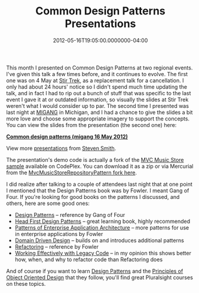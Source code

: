﻿---
title: Common Design Patterns Presentations
date: "2012-05-16T19:05:00.0000000-04:00"
description: This month I presented on Common Design Patterns at two regional
featuredImage: /img/surface-945444_1280.jpg
---

This month I presented on Common Design Patterns at two regional events. I've given this talk a few times before, and it continues to evolve. The first one was on 4 May at [Stir Trek](http://stirtrek.com/), as a replacement talk for a cancellation. I only had about 24 hours' notice so I didn't spend much time updating the talk, and in fact I had to rip out a bunch of stuff that was specific to the last event I gave it at or outdated information, so visually the slides at Stir Trek weren't what I would consider up to par. The second time I presented was last night at [MIGANG](http://migang.org/) in Michigan, and I had a chance to give the slides a bit more love and choose some appropriate imagery to support the concepts. You can view the slides from the presentation (the second one) here:

**[Common design patterns (migang 16 May 2012)](https://www.slideshare.net/ardalis/common-design-patterns-migang-16-may-2012 "Common design patterns (migang 16 May 2012)")**



View more [presentations](https://www.slideshare.net/) from [Steven Smith](https://www.slideshare.net/ardalis).

The presentation's demo code is actually a fork of the [MVC Music Store sample](http://mvcmusicstore.codeplex.com/) available on CodePlex. You can download it as a zip or via Mercurial from the [MvcMusicStoreRepositoryPattern fork here](http://mvcmusicstore.codeplex.com/SourceControl/network/forks/ssmith/MvcMusicStoreRepositoryPattern).

I did realize after talking to a couple of attendees last night that at one point I mentioned that the Design Patterns book was by Fowler. I meant Gang of Four. If you're looking for good books on the patterns I discussed, and others, here are some good ones:

* [Design Patterns](http://amzn.to/95q9ux) – reference by Gang of Four
* [Head First Design Patterns](http://amzn.to/aA4RS6) – great learning book, highly recommended
* [Patterns of Enterprise Application Architecture](http://amzn.to/Aqs5qZ) – more patterns for use in enterprise applications by Fowler
* [Domain Driven Design](http://amzn.to/JViyKD) – builds on and introduces additional patterns
* [Refactoring](http://amzn.to/JiQi73) – reference by Fowler
* [Working Effectively with Legacy Code](http://amzn.to/Ki7Zys) – in my opinion this shows better how, when, and why to refactor code than Refactoring does

And of course if you want to learn [Design Patterns](http://www.pluralsight-training.net/microsoft/olt/Course/Toc.aspx?n=patterns-library) and the [Principles of Object Oriented Design](http://www.pluralsight-training.net/microsoft/Courses/TableOfContents?courseName=principles-oo-design) that they follow, you'll find great Pluralsight courses on these topics.

